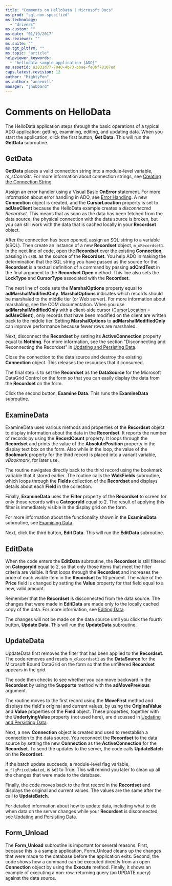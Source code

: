 ```yaml
---
title: "Comments on HelloData | Microsoft Docs"
ms.prod: "sql-non-specified"
ms.technology:
  - "drivers"
ms.custom: ""
ms.date: "01/19/2017"
ms.reviewer: ""
ms.suite: ""
ms.tgt_pltfrm: ""
ms.topic: "article"
helpviewer_keywords: 
  - "hellodata sample application [ADO]"
ms.assetid: a2831d77-7040-4b73-bbae-fe0bf78107ed
caps.latest.revision: 12
author: "MightyPen"
ms.author: "annemill"
manager: "jhubbard"
---
```

# Comments on HelloData
The HelloData application steps through the basic operations of a typical ADO application: getting, examining, editing, and updating data. When you start the application, click the first button, **Get Data**. This will run the **GetData** subroutine.  
  
## GetData  
 **GetData** places a valid connection string into a module-level variable, *m_sConnStr*. For more information about connection strings, see [Creating the Connection String](../../../ado/guide/data/creating-a-connection-string.md).  
  
 Assign an error handler using a Visual Basic **OnError** statement. For more information about error handling in ADO, see [Error Handling](../../../ado/guide/data/error-handling.md). A new **Connection** object is created, and the **CursorLocation** property is set to **adUseClient** because the HelloData example creates a *disconnected Recordset*. This means that as soon as the data has been fetched from the data source, the physical connection with the data source is broken, but you can still work with the data that is cached locally in your **Recordset** object.  
  
 After the connection has been opened, assign an SQL string to a variable (sSQL). Then create an instance of a new **Recordset** object, `m_oRecordset1`. In the next line of code, open the **Recordset** over the existing **Connection**, passing in `sSQL` as the source of the **Recordset**. You help ADO in making the determination that the SQL string you have passed as the source for the **Recordset** is a textual definition of a command by passing **adCmdText** in the final argument to the **Recordset Open** method. This line also sets the **LockType** and **CursorType** associated with the **Recordset**.  
  
 The next line of code sets the **MarshalOptions** property equal to **adMarshalModifiedOnly**. **MarshalOptions** indicates which records should be marshaled to the middle tier (or Web server). For more information about marshaling, see the COM documentation. When you use **adMarshalModifiedOnly** with a client-side cursor ([CursorLocation](../../../ado/reference/ado-api/cursorlocation-property-ado.md) = **adUseClient**), only records that have been modified on the client are written back to the middle tier. Setting **MarshalOptions** to **adMarshalModifiedOnly** can improve performance because fewer rows are marshaled.  
  
 Next, disconnect the **Recordset** by setting its **ActiveConnection** property equal to **Nothing**. For more information, see the section "Disconnecting and Reconnecting the Recordset" in [Updating and Persisting Data](../../../ado/guide/data/updating-and-persisting-data.md).  
  
 Close the connection to the data source and destroy the existing **Connection** object. This releases the resources that it consumed.  
  
 The final step is to set the **Recordset** as the **DataSource** for the Microsoft DataGrid Control on the form so that you can easily display the data from the **Recordset** on the form.  
  
 Click the second button, **Examine Data**. This runs the **ExamineData** subroutine.  
  
## ExamineData  
 ExamineData uses various methods and properties of the **Recordset** object to display information about the data in the **Recordset**. It reports the number of records by using the **RecordCount** property. It loops through the **Recordset** and prints the value of the **AbsolutePosition** property in the display text box on the form. Also while in the loop, the value of the **Bookmark** property for the third record is placed into a variant variable, *vBookmark*, for later use.  
  
 The routine navigates directly back to the third record using the bookmark variable that it stored earlier. The routine calls the **WalkFields** subroutine, which loops through the **Fields** collection of the **Recordset** and displays details about each **Field** in the collection.  
  
 Finally, **ExamineData** uses the **Filter** property of the **Recordset** to screen for only those records with a **CategoryId** equal to 2. The result of applying this filter is immediately visible in the display grid on the form.  
  
 For more information about the functionality shown in the **ExamineData** subroutine, see [Examining Data](../../../ado/guide/data/examining-data.md).  
  
 Next, click the third button, **Edit Data**. This will run the **EditData** subroutine.  
  
## EditData  
 When the code enters the **EditData** subroutine, the **Recordset** is still filtered on **CategoryId** equal to 2, so that only those items that meet the filter criteria are visible. It first loops through the **Recordset** and increases the price of each visible item in the **Recordset** by 10 percent. The value of the **Price** field is changed by setting the **Value** property for that field equal to a new, valid amount.  
  
 Remember that the **Recordset** is disconnected from the data source. The changes that were made in **EditData** are made only to the locally cached copy of the data. For more information, see [Editing Data](../../../ado/guide/data/editing-data.md).  
  
 The changes will not be made on the data source until you click the fourth button, **Update Data**. This will run the **UpdateData** subroutine.  
  
## UpdateData  
 UpdateData first removes the filter that has been applied to the **Recordset**. The code removes and resets `m_oRecordset1` as the **DataSource** for the Microsoft Bound DataGrid on the form so that the unfiltered **Recordset** appears in the grid.  
  
 The code then checks to see whether you can move backward in the **Recordset** by using the **Supports** method with the **adMovePrevious** argument.  
  
 The routine moves to the first record using the **MoveFirst** method and displays the field's original and current values, by using the **OriginalValue** and **Value** properties of the **Field** object. These properties, together with the **UnderlyingValue** property (not used here), are discussed in [Updating and Persisting Data](../../../ado/guide/data/updating-and-persisting-data.md).  
  
 Next, a new **Connection** object is created and used to reestablish a connection to the data source. You reconnect the **Recordset** to the data source by setting the new **Connection** as the **ActiveConnection** for the **Recordset**. To send the updates to the server, the code calls **UpdateBatch** on the **Recordset**.  
  
 If the batch update succeeds, a module-level flag variable, `m_flgPriceUpdated`, is set to True. This will remind you later to clean up all the changes that were made to the database.  
  
 Finally, the code moves back to the first record in the **Recordset** and displays the original and current values. The values are the same after the call to **UpdateBatch**.  
  
 For detailed information about how to update data, including what to do when data on the server changes while your **Recordset** is disconnected, see [Updating and Persisting Data](../../../ado/guide/data/updating-and-persisting-data.md).  
  
## Form_Unload  
 The **Form_Unload** subroutine is important for several reasons. First, because this is a sample application, Form_Unload cleans up the changes that were made to the database before the application exits. Second, the code shows how a command can be executed directly from an open **Connection** object by using the **Execute** method. Finally, it shows an example of executing a non-row–returning query (an UPDATE query) against the data source.